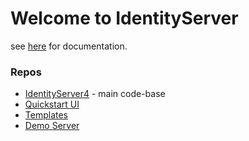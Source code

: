 # Welcome to IdentityServer

see [here](https://identityserver4.readthedocs.io/en/latest/) for documentation.

### Repos

* [IdentityServer4](https://github.com/IdentityServer/IdentityServer4) - main code-base
* [Quickstart UI](https://github.com/IdentityServer/IdentityServer4.Quickstart.UI)
* [Templates](https://github.com/IdentityServer/IdentityServer4.Templates)
* [Demo Server](https://github.com/IdentityServer/IdentityServer4.Demo)
